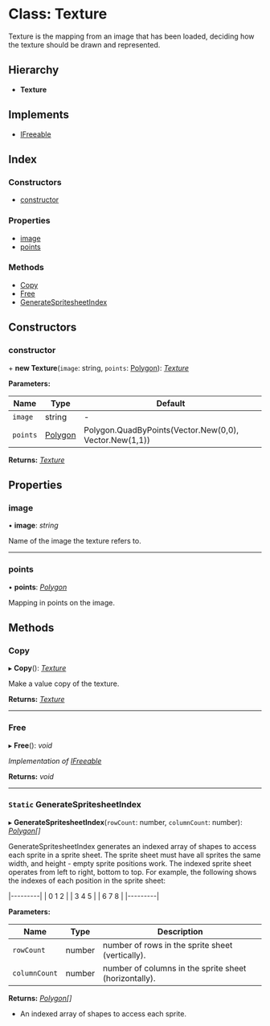 
# Class: Texture

Texture is the mapping from an image that has been loaded, deciding
how the texture should be drawn and represented.

## Hierarchy

* **Texture**

## Implements

* [IFreeable](../interfaces/ifreeable.md)

## Index

### Constructors

* [constructor](texture.md#constructor)

### Properties

* [image](texture.md#image)
* [points](texture.md#points)

### Methods

* [Copy](texture.md#copy)
* [Free](texture.md#free)
* [GenerateSpritesheetIndex](texture.md#static-generatespritesheetindex)

## Constructors

###  constructor

\+ **new Texture**(`image`: string, `points`: [Polygon](polygon.md)): *[Texture](texture.md)*

**Parameters:**

Name | Type | Default |
------ | ------ | ------ |
`image` | string | - |
`points` | [Polygon](polygon.md) | Polygon.QuadByPoints(Vector.New(0,0), Vector.New(1,1)) |

**Returns:** *[Texture](texture.md)*

## Properties

###  image

• **image**: *string*

Name of the image the texture refers to.

___

###  points

• **points**: *[Polygon](polygon.md)*

Mapping in points on the image.

## Methods

###  Copy

▸ **Copy**(): *[Texture](texture.md)*

Make a value copy of the texture.

**Returns:** *[Texture](texture.md)*

___

###  Free

▸ **Free**(): *void*

*Implementation of [IFreeable](../interfaces/ifreeable.md)*

**Returns:** *void*

___

### `Static` GenerateSpritesheetIndex

▸ **GenerateSpritesheetIndex**(`rowCount`: number, `columnCount`: number): *[Polygon](polygon.md)[]*

GenerateSpritesheetIndex generates an indexed array of shapes to access
each sprite in a sprite sheet. The sprite sheet must have all sprites the
same width, and height - empty sprite positions work.
The indexed sprite sheet operates from left to right, bottom to top.
For example, the following shows the indexes of each position in the
sprite sheet:

|---------|
| 0  1  2 |
| 3  4  5 |
| 6  7  8 |
|---------|

**Parameters:**

Name | Type | Description |
------ | ------ | ------ |
`rowCount` | number | number of rows in the sprite sheet (vertically). |
`columnCount` | number | number of columns in the sprite sheet (horizontally). |

**Returns:** *[Polygon](polygon.md)[]*

- An indexed array of shapes to access each sprite.
